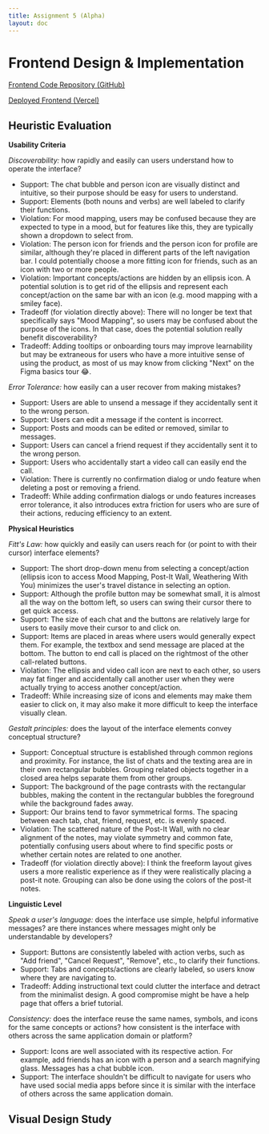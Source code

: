 ```yaml
---
title: Assignment 5 (Alpha)
layout: doc
---
```


# Frontend Design & Implementation

[Frontend Code Repository (GitHub)](https://github.com/jackyc-11/61040-fa24-frontend)

[Deployed Frontend (Vercel)](https://tetherfrontend.vercel.app/)

## Heuristic Evaluation

**Usability Criteria**

*Discoverability:* how rapidly and easily can users understand how to operate the interface?

- Support: The chat bubble and person icon are visually distinct and intuitive, so their purpose should be easy for users to understand.
- Support: Elements (both nouns and verbs) are well labeled to clarify their functions.
- Violation: For mood mapping, users may be confused because they are expected to type in a mood, but for features like this, they are typically shown a dropdown to select from.
- Violation: The person icon for friends and the person icon for profile are similar, although they're placed in different parts of the left navigation bar. I could potentially choose a more fitting icon for friends, such as an icon with two or more people.
- Violation: Important concepts/actions are hidden by an ellipsis icon. A potential solution is to get rid of the ellipsis and represent each concept/action on the same bar with an icon (e.g. mood mapping with a smiley face). 
- Tradeoff (for violation directly above): There will no longer be text that specifically says "Mood Mapping", so users may be confused about the purpose of the icons. In that case, does the potential solution really benefit discoverability?
- Tradeoff: Adding tooltips or onboarding tours may improve learnability but may be extraneous for users who have a more intuitive sense of using the product, as most of us may know from clicking "Next" on the Figma basics tour 😂.

*Error Tolerance:* how easily can a user recover from making mistakes?

- Support: Users are able to unsend a message if they accidentally sent it to the wrong person.
- Support: Users can edit a message if the content is incorrect.
- Support: Posts and moods can be edited or removed, similar to messages.
- Support: Users can cancel a friend request if they accidentally sent it to the wrong person.
- Support: Users who accidentally start a video call can easily end the call.
- Violation: There is currently no confirmation dialog or undo feature when deleting a post or removing a friend.
- Tradeoff: While adding confirmation dialogs or undo features increases error tolerance, it also introduces extra friction for users who are sure of their actions, reducing efficiency to an extent.

**Physical Heuristics**

*Fitt's Law:* how quickly and easily can users reach for (or point to with their cursor) interface elements?

- Support: The short drop-down menu from selecting a concept/action (ellipsis icon to access Mood Mapping, Post-It Wall, Weathering With You) minimizes the user's travel distance in selecting an option.
- Support: Although the profile button may be somewhat small, it is almost all the way on the bottom left, so users can swing their cursor there to get quick access.
- Support: The size of each chat and the buttons are relatively large for users to easily move their cursor to and click on.
- Support: Items are placed in areas where users would generally expect them. For example, the textbox and send message are placed at the bottom. The button to end call is placed on the rightmost of the other call-related buttons.
- Violation: The ellipsis and video call icon are next to each other, so users may fat finger and accidentally call another user when they were actually trying to access another concept/action.
- Tradeoff: While increasing size of icons and elements may make them easier to click on, it may also make it more difficult to keep the interface visually clean.


*Gestalt principles:* does the layout of the interface elements convey conceptual structure?

- Support: Conceptual structure is established through common regions and proximity. For instance, the list of chats and the texting area are in their own rectangular bubbles. Grouping related objects together in a closed area helps separate them from other groups.
- Support: The background of the page contrasts with the rectangular bubbles, making the content in the rectangular bubbles the foreground while the background fades away.
- Support: Our brains tend to favor symmetrical forms. The spacing between each tab, chat, friend, request, etc. is evenly spaced.
- Violation: The scattered nature of the Post-It Wall, with no clear alignment of the notes, may violate symmetry and common fate, potentially confusing users about where to find specific posts or whether certain notes are related to one another.
- Tradeoff (for violation directly above): I think the freeform layout gives users a more realistic experience as if they were realistically placing a post-it note. Grouping can also be done using the colors of the post-it notes.

**Linguistic Level**

*Speak a user's language:* does the interface use simple, helpful informative messages? are there instances where messages might only be understandable by developers?

- Support: Buttons are consistently labeled with action verbs, such as "Add friend", "Cancel Request", "Remove", etc., to clarify their functions.
- Support: Tabs and concepts/actions are clearly labeled, so users know where they are navigating to.
- Tradeoff: Adding instructional text could clutter the interface and detract from the minimalist design. A good compromise might be have a help page that offers a brief tutorial.

*Consistency:* does the interface reuse the same names, symbols, and icons for the same concepts or actions? how consistent is the interface with others across the same application domain or platform?

- Support: Icons are well associated with its respective action. For example, add friends has an icon with a person and a search magnifying glass. Messages has a chat bubble icon.
- Support: The interface shouldn't be difficult to navigate for users who have used social media apps before since it is similar with the interface of others across the same application domain.

## Visual Design Study